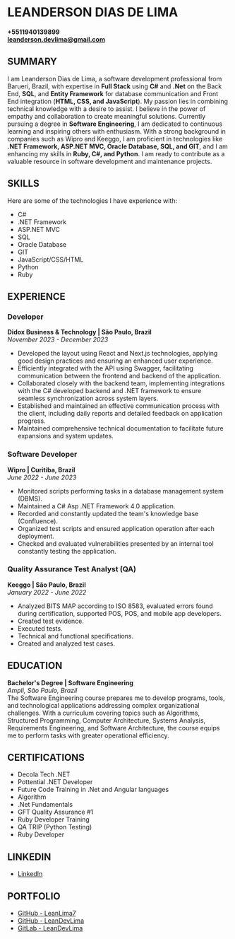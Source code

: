 # LEANDERSON DIAS DE LIMA
**+5511940139899**  
**leanderson.devlima@gmail.com**

## SUMMARY
I am Leanderson Dias de Lima, a software development professional from Barueri, Brazil, with expertise in **Full Stack** using **C#** and **.Net** on the Back End, **SQL**, and **Entity Framework** for database communication and Front End integration (**HTML, CSS, and JavaScript**). My passion lies in combining technical knowledge with a desire to assist. I believe in the power of empathy and collaboration to create meaningful solutions. Currently pursuing a degree in **Software Engineering**, I am dedicated to continuous learning and inspiring others with enthusiasm. With a strong background in companies such as Wipro and Keeggo, I am proficient in technologies like **.NET Framework, ASP.NET MVC, Oracle Database, SQL, and GIT**, and I am enhancing my skills in **Ruby, C#, and Python**. I am ready to contribute as a valuable resource in software development and maintenance projects.

## SKILLS
Here are some of the technologies I have experience with:
- C#
- .NET Framework
- ASP.NET MVC
- SQL
- Oracle Database
- GIT
- JavaScript/CSS/HTML
- Python
- Ruby

## EXPERIENCE

### Developer
**Didox Business & Technology | São Paulo, Brazil**  
*November 2023 - December 2023*
- Developed the layout using React and Next.js technologies, applying good design practices and ensuring an enhanced user experience.
- Efficiently integrated with the API using Swagger, facilitating communication between the frontend and backend of the application.
- Collaborated closely with the backend team, implementing integrations with the C# developed backend and .NET framework to ensure seamless synchronization across system layers.
- Established and maintained an effective communication process with the client, including daily reports and detailed feedback on application progress.
- Maintained comprehensive technical documentation to facilitate future expansions and system updates.

### Software Developer
**Wipro | Curitiba, Brazil**  
*June 2022 - June 2023*
- Monitored scripts performing tasks in a database management system (DBMS).
- Maintained a C# Asp .NET Framework 4.0 application.
- Recorded and constantly updated the team's knowledge base (Confluence).
- Organized test scripts and ensured application operation after each deployment.
- Checked and evaluated vulnerabilities presented by an internal tool constantly testing the application.

### Quality Assurance Test Analyst (QA)
**Keeggo | São Paulo, Brazil**  
*January 2022 - June 2022*
- Analyzed BITS MAP according to ISO 8583, evaluated errors found during certification, supported POS, POS, and mobile app developers.
- Created test evidence.
- Executed tests.
- Technical and functional specifications.
- Created and analyzed test cases.

## EDUCATION
**Bachelor's Degree | Software Engineering**  
*Ampli, São Paulo, Brazil*  
The Software Engineering course prepares me to develop programs, tools, and technological applications addressing complex organizational challenges. With a curriculum covering topics such as Algorithms, Structured Programming, Computer Architecture, Systems Analysis, Requirements Engineering, and Software Architecture, the course equips me to perform tasks with greater operational efficiency.

## CERTIFICATIONS
- Decola Tech .NET
- Pottential .NET Developer
- Future Code Training in .Net and Angular languages
- Algorithm
- .Net Fundamentals
- GFT Quality Assurance #1
- Ruby Developer Training
- QA TRIP (Python Testing)
- Ruby Developer

## LINKEDIN
- [LinkedIn](https://www.linkedin.com/in/leanderson-dias-de-lima/)

## PORTFOLIO
- [GitHub - LeanLima7](https://github.com/LeanLima7)
- [GitHub - LeanDevLima](https://github.com/LeanDevLima)
- [GitLab - LeanDevLima](https://gitlab.com/LeanDevLima)
